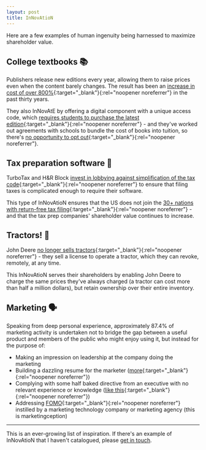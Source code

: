 ```yaml
---
layout: post
title: InNovAtioN
---
```


Here are a few examples of human ingenuity being harnessed to maximize shareholder value.

## College textbooks 📚
Publishers release new editions every year, allowing them to raise prices even when the content barely changes. The result has been an [increase in cost of over 800%](https://www.huffpost.com/entry/college-textbook-prices-increase_n_2409153){:target="_blank"}{:rel="noopener noreferrer"} in the past thirty years.

They also InNovAtE by offering a digital component with a unique access code, which [requires students to purchase the latest edition](https://www.theatlantic.com/education/archive/2018/01/why-students-are-still-spending-so-much-for-college-textbooks/551639/){:target="_blank"}{:rel="noopener noreferrer"} - and they've worked out agreements with schools to bundle the cost of books into tuition, so there's [no opportunity to opt out](https://www.vice.com/en/article/pajze9/people-are-finally-fighting-back-against-the-college-textbook-industrys-scam){:target="_blank"}{:rel="noopener noreferrer"}.

## Tax preparation software 💼
TurboTax and H&R Block [invest in lobbying against simplification of the tax code](https://www.nbcnews.com/business/taxes/turbotax-h-r-block-spend-millions-lobbying-us-keep-doing-n736386){:target="_blank"}{:rel="noopener noreferrer"} to ensure that filing taxes is complicated enough to require their software.

This type of InNovAtioN ensures that the US does not join the [30+ nations with return-free tax filing](https://www.taxpolicycenter.org/briefing-book/what-other-countries-use-return-free-filing){:target="_blank"}{:rel="noopener noreferrer"} - and that the tax prep companies' shareholder value continues to increase.

## Tractors! 🚜
John Deere [no longer sells tractors](https://www.wired.com/2015/04/dmca-ownership-john-deere/){:target="_blank"}{:rel="noopener noreferrer"} - they sell a license to operate a tractor, which they can revoke, remotely, at any time.

This InNovAtioN serves their shareholders by enabling John Deere to charge the same prices they've always charged (a tractor can cost more than half a million dollars), but retain ownership over their entire inventory.

## Marketing 🗣
Speaking from deep personal experience, approximately 87.4% of marketing activity is undertaken not to bridge the gap between a useful product and members of the public who might enjoy using it, but instead for the purpose of:

- Making an impression on leadership at the company doing the marketing
- Building a dazzling resume for the marketer ([more](https://twitter.com/AmericanBoy/status/1572675341843599360){:target="_blank"}{:rel="noopener noreferrer"})
- Complying with some half baked directive from an executive with no relevant experience or knowledge ([like this](https://twitter.com/i_zzzzzz/status/660925493840072706?s=20&t=srKyfxZPOusaQUA4ZuEc6Q){:target="_blank"}{:rel="noopener noreferrer"})
- Addressing [FOMO](https://www.mckinsey.com/capabilities/growth-marketing-and-sales/our-insights/the-value-of-getting-personalization-right-or-wrong-is-multiplying){:target="_blank"}{:rel="noopener noreferrer"} instilled by a marketing technology company or marketing agency (this is marketingception)


---

This is an ever-growing list of inspiration. If there's an example of InNovAtioN that I haven't catalogued, please [get in touch](/contact).
